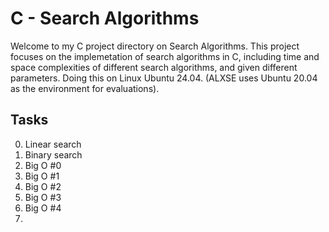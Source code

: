 # C - Search Algorithms

Welcome to my C project directory on Search Algorithms. This project focuses on the implemetation of search algorithms in C, including time and space complexities of different search algorithms, and given different parameters. Doing this on Linux Ubuntu 24.04. (ALXSE uses Ubuntu 20.04 as the environment for evaluations).

## Tasks

0. Linear search
1. Binary search
2. Big O #0
3. Big O #1
4. Big O #2
5. Big O #3
6. Big O #4
7.
